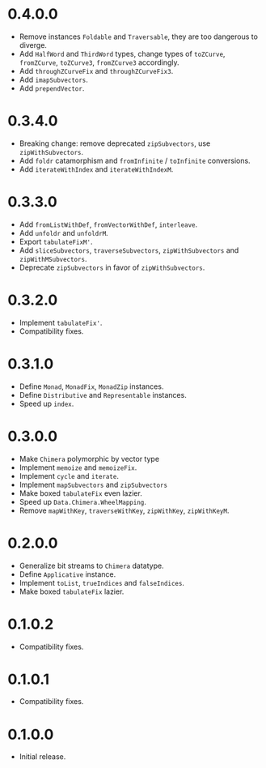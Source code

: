# 0.4.0.0

* Remove instances `Foldable` and `Traversable`, they are too dangerous to diverge.
* Add `HalfWord` and `ThirdWord` types,
  change types of `toZCurve`, `fromZCurve`, `toZCurve3`, `fromZCurve3` accordingly.
* Add `throughZCurveFix` and `throughZCurveFix3`.
* Add `imapSubvectors`.
* Add `prependVector`.

# 0.3.4.0

* Breaking change: remove deprecated `zipSubvectors`, use `zipWithSubvectors`.
* Add `foldr` catamorphism and `fromInfinite` / `toInfinite` conversions.
* Add `iterateWithIndex` and `iterateWithIndexM`.

# 0.3.3.0

* Add `fromListWithDef`, `fromVectorWithDef`, `interleave`.
* Add `unfoldr` and `unfoldrM`.
* Export `tabulateFixM'`.
* Add `sliceSubvectors`, `traverseSubvectors`, `zipWithSubvectors` and `zipWithMSubvectors`.
* Deprecate `zipSubvectors` in favor of `zipWithSubvectors`.

# 0.3.2.0

* Implement `tabulateFix'`.
* Compatibility fixes.

# 0.3.1.0

* Define `Monad`, `MonadFix`, `MonadZip` instances.
* Define `Distributive` and `Representable` instances.
* Speed up `index`.

# 0.3.0.0

* Make `Chimera` polymorphic by vector type
* Implement `memoize` and `memoizeFix`.
* Implement `cycle` and `iterate`.
* Implement `mapSubvectors` and `zipSubvectors`
* Make boxed `tabulateFix` even lazier.
* Speed up `Data.Chimera.WheelMapping`.
* Remove `mapWithKey`, `traverseWithKey`, `zipWithKey`, `zipWithKeyM`.

# 0.2.0.0

* Generalize bit streams to `Chimera` datatype.
* Define `Applicative` instance.
* Implement `toList`, `trueIndices` and `falseIndices`.
* Make boxed `tabulateFix` lazier.

# 0.1.0.2

* Compatibility fixes.

# 0.1.0.1

* Compatibility fixes.

# 0.1.0.0

* Initial release.
